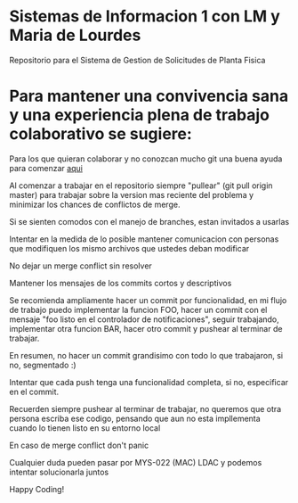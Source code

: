 # Sistemas de Informacion 1 con LM y Maria de Lourdes
Repositorio para el Sistema de Gestion de Solicitudes de Planta Fisica

# Para mantener una convivencia sana y una experiencia plena de trabajo colaborativo se sugiere:

Para los que quieran colaborar y no conozcan mucho git una buena ayuda para comenzar [aqui](http://rogerdudler.github.io/git-guide/index.es.html)

Al comenzar a trabajar en el repositorio siempre "pullear" (git pull origin master) para trabajar sobre la version mas reciente del problema y minimizar los chances de conflictos de merge.

Si se sienten comodos con el manejo de branches, estan invitados a usarlas

Intentar en la medida de lo posible mantener comunicacion con personas que modifiquen los mismo archivos que ustedes deban modificar

No dejar un merge conflict sin resolver

Mantener los mensajes de los commits cortos y descriptivos

Se recomienda ampliamente hacer un commit por funcionalidad, en mi flujo de trabajo puedo implementar la funcion FOO, hacer un commit con el mensaje "foo listo en el controlador de notificaciones", seguir trabajando, implementar otra funcion BAR, hacer otro commit y pushear al terminar de trabajar.

En resumen, no hacer un commit grandisimo con todo lo que trabajaron, si no, segmentado :)

Intentar que cada push tenga una funcionalidad completa, si no, especificar en el commit.

Recuerden siempre pushear al terminar de trabajar, no queremos que otra persona escriba ese codigo, pensando que aun no esta impllementa cuando lo tienen listo en su entorno local

En caso de merge conflict don't panic

Cualquier duda pueden pasar por MYS-022 (MAC) LDAC y podemos intentar solucionarla juntos

Happy Coding!
